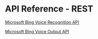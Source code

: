 <!-- 
NavPath: Speech API/API Reference - REST
LinkLabel: API Reference - REST Overview
Url: Speech/documentation/API-Reference-REST
Weight: 20
-->

# API Reference - REST

[Microsoft Bing Voice Recognition API](BingVoiceRecognition.md)  

[Microsoft Bing Voice Output API](BingVoiceOutput.md)
